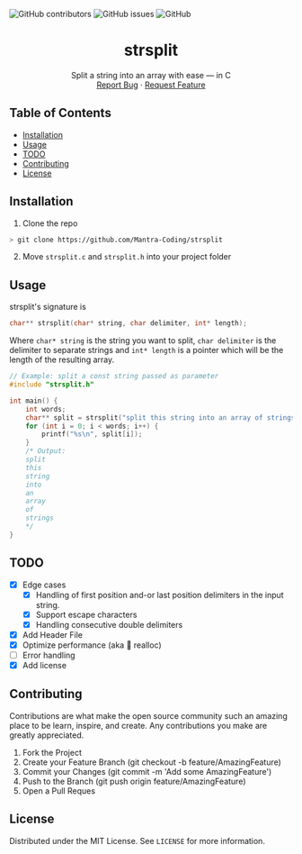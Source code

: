 <!-- Add badges here -->
<p>
<img alt="GitHub contributors" src="https://img.shields.io/github/contributors/Mantra-Coding/strsplit">
<img alt="GitHub issues" src="https://img.shields.io/github/issues-raw/Mantra-Coding/strsplit">
<img alt="GitHub" src="https://img.shields.io/github/license/Mantra-Coding/strsplit?1">
</p>

<p align="center">
<h1 align="center">strsplit</h1>
  <p align="center">
    Split a string into an array with ease ― in C
    <br />
    <a href="https://github.com/Mantra-Coding/strsplit/issues">Report Bug</a>
    ·
    <a href="https://github.com/Mantra-Coding/strsplit/issues">Request Feature</a>
  </p>
</p>

## Table of Contents

- [Installation](#installation)
- [Usage](#usage)
- [TODO](#todo)
- [Contributing](#contributing)
- [License](#license)

## Installation

1. Clone the repo

```sh
> git clone https://github.com/Mantra-Coding/strsplit
```

2. Move `strsplit.c` and `strsplit.h` into your project folder

## Usage

strsplit's signature is

```c
char** strsplit(char* string, char delimiter, int* length);
```

Where `char* string` is the string you want to split, `char delimiter` is the delimiter to separate strings and `int* length` is a pointer which will be the length of the resulting array.

```c
// Example: split a const string passed as parameter
#include "strsplit.h"

int main() {
	int words;
	char** split = strsplit("split this string into an array of strings", ' ', &words);
	for (int i = 0; i < words; i++) {
		printf("%s\n", split[i]);
	}
	/* Output:
	split
	this
	string
	into
	an
	array
	of
	strings
	*/
}

```

## TODO

- [x] Edge cases
  - [x] Handling of first position and-or last position delimiters in the input string.
  - [x] Support escape characters
  - [x] Handling consecutive double delimiters
- [x] Add Header File
- [x] Optimize performance (aka :wave: realloc)
- [ ] Error handling
- [x] Add license

## Contributing

Contributions are what make the open source community such an amazing place to be learn, inspire, and create. Any contributions you make are greatly appreciated.

1. Fork the Project
2. Create your Feature Branch (git checkout -b feature/AmazingFeature)
3. Commit your Changes (git commit -m 'Add some AmazingFeature')
4. Push to the Branch (git push origin feature/AmazingFeature)
5. Open a Pull Reques

## License

Distributed under the MIT License. See `LICENSE` for more information.
